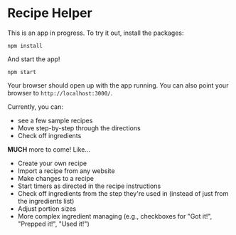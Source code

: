 # Recipe Helper

This is an app in progress. To try it out, install the packages:

```
npm install
```

And start the app!

```
npm start
```

Your browser should open up with the app running. You can also point your browser to `http://localhost:3000/`.

Currently, you can:

- see a few sample recipes
- Move step-by-step through the directions
- Check off ingredients

**MUCH** more to come! Like...

- Create your own recipe
- Import a recipe from any website
- Make changes to a recipe
- Start timers as directed in the recipe instructions
- Check off ingredients from the step they're used in (instead of just from the ingredients list)
- Adjust portion sizes
- More complex ingredient managing (e.g., checkboxes for "Got it!", "Prepped it!", "Used it!")
